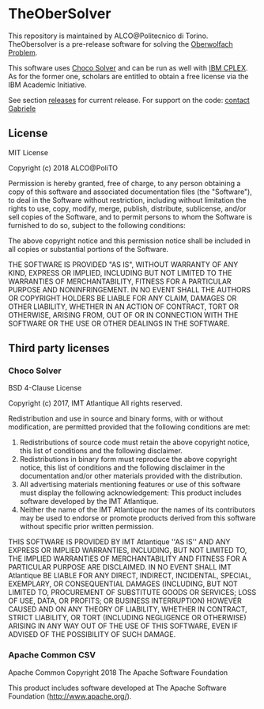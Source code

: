 # TheOberSolver
This repository is maintained by ALCO@Politecnico di Torino.
TheObersolver is a pre-release software for solving the [Oberwolfach Problem](https://en.m.wikipedia.org/wiki/Oberwolfach_problem).

This software uses [Choco Solver](http://www.choco-solver.org) and can be run as well with [IBM CPLEX](https://developer.ibm.com/academic/). As for the former one, scholars are entitled to obtain a free license via the IBM Academic Initiative.

See section [releases](https://github.com/ALCO-PoliTO/TheOberSolver/releases) for current release.
For support on the code: [contact Gabriele](http://dragotto.net)

## License

MIT License

Copyright (c) 2018 ALCO@PoliTO

Permission is hereby granted, free of charge, to any person obtaining a copy
of this software and associated documentation files (the "Software"), to deal
in the Software without restriction, including without limitation the rights
to use, copy, modify, merge, publish, distribute, sublicense, and/or sell
copies of the Software, and to permit persons to whom the Software is
furnished to do so, subject to the following conditions:

The above copyright notice and this permission notice shall be included in all
copies or substantial portions of the Software.

THE SOFTWARE IS PROVIDED "AS IS", WITHOUT WARRANTY OF ANY KIND, EXPRESS OR
IMPLIED, INCLUDING BUT NOT LIMITED TO THE WARRANTIES OF MERCHANTABILITY,
FITNESS FOR A PARTICULAR PURPOSE AND NONINFRINGEMENT. IN NO EVENT SHALL THE
AUTHORS OR COPYRIGHT HOLDERS BE LIABLE FOR ANY CLAIM, DAMAGES OR OTHER
LIABILITY, WHETHER IN AN ACTION OF CONTRACT, TORT OR OTHERWISE, ARISING FROM,
OUT OF OR IN CONNECTION WITH THE SOFTWARE OR THE USE OR OTHER DEALINGS IN THE
SOFTWARE.

## Third party licenses

### Choco Solver
BSD 4-Clause License

Copyright (c) 2017, IMT Atlantique
All rights reserved.

Redistribution and use in source and binary forms, with or without
modification, are permitted provided that the following conditions are met:
1. Redistributions of source code must retain the above copyright
   notice, this list of conditions and the following disclaimer.
2. Redistributions in binary form must reproduce the above copyright
   notice, this list of conditions and the following disclaimer in the
   documentation and/or other materials provided with the distribution.
3. All advertising materials mentioning features or use of this software
   must display the following acknowledgement:
   This product includes software developed by the IMT Atlantique.
4. Neither the name of the IMT Atlantique nor the
   names of its contributors may be used to endorse or promote products
   derived from this software without specific prior written permission.

THIS SOFTWARE IS PROVIDED BY IMT Atlantique ''AS IS'' AND ANY
EXPRESS OR IMPLIED WARRANTIES, INCLUDING, BUT NOT LIMITED TO, THE IMPLIED
WARRANTIES OF MERCHANTABILITY AND FITNESS FOR A PARTICULAR PURPOSE ARE
DISCLAIMED. IN NO EVENT SHALL IMT Atlantique BE LIABLE FOR ANY
DIRECT, INDIRECT, INCIDENTAL, SPECIAL, EXEMPLARY, OR CONSEQUENTIAL DAMAGES
(INCLUDING, BUT NOT LIMITED TO, PROCUREMENT OF SUBSTITUTE GOODS OR SERVICES;
LOSS OF USE, DATA, OR PROFITS; OR BUSINESS INTERRUPTION) HOWEVER CAUSED AND
ON ANY THEORY OF LIABILITY, WHETHER IN CONTRACT, STRICT LIABILITY, OR TORT
(INCLUDING NEGLIGENCE OR OTHERWISE) ARISING IN ANY WAY OUT OF THE USE OF THIS
SOFTWARE, EVEN IF ADVISED OF THE POSSIBILITY OF SUCH DAMAGE.

### Apache Common CSV
Apache Common
Copyright 2018 The Apache Software Foundation

This product includes software developed at
The Apache Software Foundation (http://www.apache.org/).
